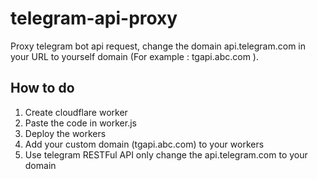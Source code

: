 # telegram-api-proxy

Proxy telegram bot api request, 
change the domain api.telegram.com in your URL to yourself domain (For example : tgapi.abc.com ).
## How to do
1. Create cloudflare worker
2. Paste the code in worker.js
3. Deploy the workers
4. Add your custom domain (tgapi.abc.com) to your workers
5. Use telegram RESTFul API only change the api.telegram.com to your domain
